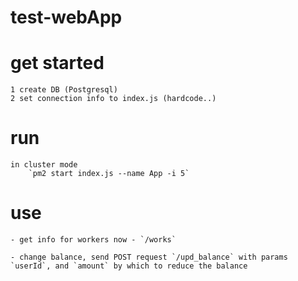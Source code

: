 # test-webApp

# get started
    1 create DB (Postgresql)
    2 set connection info to index.js (hardcode..)

# run 
    in cluster mode
        `pm2 start index.js --name App -i 5`

# use 

    - get info for workers now - `/works` 

    - change balance, send POST request `/upd_balance` with params `userId`, and `amount` by which to reduce the balance